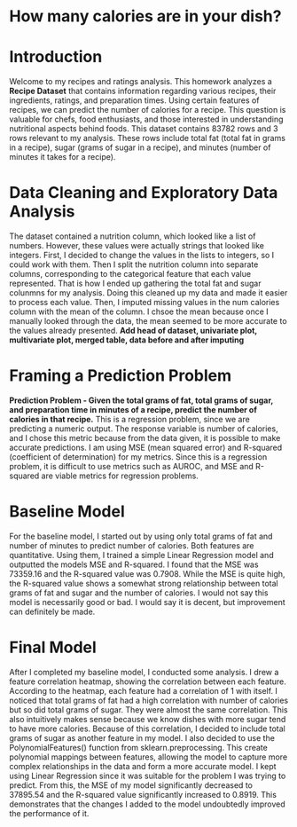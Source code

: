 # How many calories are in your dish?


# Introduction

Welcome to my recipes and ratings analysis. This homework analyzes a **Recipe Dataset** that contains information regarding various recipes, their ingredients, ratings, and preparation times. Using certain features of recipes, we can predict the number of calories for a recipe. This question is valuable for chefs, food enthusiasts, and those interested in understanding nutritional aspects behind foods. This dataset contains 83782 rows and 3 rows relevant to my analysis. These rows include total fat (total fat in grams in a recipe), sugar (grams of sugar in a recipe), and minutes (number of minutes it takes for a recipe).

# Data Cleaning and Exploratory Data Analysis
The dataset contained a nutrition column, which looked like a list of numbers. However, these values were actually strings that looked like integers. First, I decided to change the values in the lists to integers, so I could work with them. Then I split the nutrition column into separate columns, corresponding to the categorical feature that each value represented. That is how I ended up gathering the total fat and sugar colunmns for my analysis. Doing this cleaned up my data and made it easier to process each value. Then, I imputed missing values in the num calories column with the mean of the column. I chsoe the mean because once I manually looked through the data, the mean seemed to be more accurate to the values already presented.  **Add head of dataset, univariate plot, multivariate plot, merged table, data before and after imputing**

# Framing a Prediction Problem 
**Prediction Problem - Given the total grams of fat, total grams of sugar, and preparation time in minutes of a recipe, predict the number of calories in that recipe.**
This is a regression problem, since we are predicting a numeric output. The response variable is number of calories, and I chose this metric because from the data given, it is possible to make accurate predictions. I am using MSE (mean squared error) and R-squared (coefficient of determination) for my metrics. Since this is a regression problem, it is difficult to use metrics such as AUROC, and MSE and R-squared are viable metrics for regression problems.

# Baseline Model
For the baseline model, I started out by using only total grams of fat and number of minutes to predict number of calories. Both features are quantitative. Using them, I trained a simple Linear Regression model and outputted the models MSE and R-squared. I found that the MSE was 73359.16 and the R-squared value was 0.7908. While the MSE is quite high, the R-squared value shows a somewhat strong relationship between total grams of fat and sugar and the number of calories. I would not say this model is necessarily good or bad. I would say it is decent, but improvement can definitely be made.

# Final Model
After I completed my baseline model, I conducted some analysis. I drew a feature correlation heatmap, showing the correlation between each feature. According to the heatmap, each feature had a correlation of 1 with itself. I noticed that total grams of fat had a high correlation with number of calories but so did total grams of sugar. They were almost the same correlation. This also intuitively makes sense because we know dishes with more sugar tend to have more calories. Because of this correlation, I decided to include total grams of sugar as another feature in my model. I also decided to use the PolynomialFeatures() function from sklearn.preprocessing. This create polynomial mappings between features, allowing the model to capture more complex relationships in the data and form a more accurate model. I kept using Linear Regression since it was suitable for the problem I was trying to predict. From this, the MSE of my model significantly decreased to 37895.54 and the R-squared value significantly increased to 0.8919. This demonstrates that the changes I added to the model undoubtedly improved the performance of it.  
